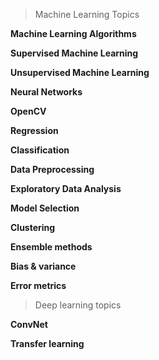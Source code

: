 > Machine Learning Topics

**Machine Learning Algorithms**

**Supervised Machine Learning**

**Unsupervised Machine Learning**

**Neural Networks**

**OpenCV**

**Regression**

**Classification**

**Data Preprocessing**

**Exploratory Data Analysis**

**Model Selection**

**Clustering**

**Ensemble methods**

**Bias & variance**

**Error metrics**

> Deep learning topics

**ConvNet**

**Transfer learning**
